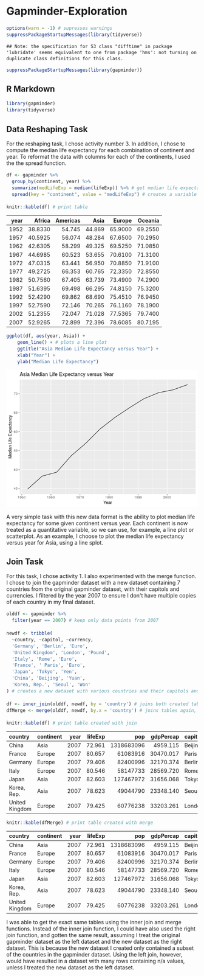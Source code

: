 Gapminder-Exploration
================

``` r
options(warn = -1) # supresses warnings
suppressPackageStartupMessages(library(tidyverse))
```

    ## Note: the specification for S3 class "difftime" in package 'lubridate' seems equivalent to one from package 'hms': not turning on duplicate class definitions for this class.

``` r
suppressPackageStartupMessages(library(gapminder))
```

R Markdown
----------

``` r
library(gapminder)
library(tidyverse)
```

Data Reshaping Task
-------------------

For the reshaping task, I chose activity number 3. In addition, I chose to compute the median life expectancy for each combination of continent and year. To reformat the data with columns for each of the continents, I used the the spread function.

``` r
df <- gapminder %>%
  group_by(continent, year) %>%
  summarize(medLifeExp = median(lifeExp)) %>% # get median life expectancy for each combination of year and continent
  spread(key = "continent", value = "medLifeExp") # creates a variable for each continent

knitr::kable(df) # print table
```

|  year|   Africa|  Americas|    Asia|   Europe|  Oceania|
|-----:|--------:|---------:|-------:|--------:|--------:|
|  1952|  38.8330|    54.745|  44.869|  65.9000|  69.2550|
|  1957|  40.5925|    56.074|  48.284|  67.6500|  70.2950|
|  1962|  42.6305|    58.299|  49.325|  69.5250|  71.0850|
|  1967|  44.6985|    60.523|  53.655|  70.6100|  71.3100|
|  1972|  47.0315|    63.441|  56.950|  70.8850|  71.9100|
|  1977|  49.2725|    66.353|  60.765|  72.3350|  72.8550|
|  1982|  50.7560|    67.405|  63.739|  73.4900|  74.2900|
|  1987|  51.6395|    69.498|  66.295|  74.8150|  75.3200|
|  1992|  52.4290|    69.862|  68.690|  75.4510|  76.9450|
|  1997|  52.7590|    72.146|  70.265|  76.1160|  78.1900|
|  2002|  51.2355|    72.047|  71.028|  77.5365|  79.7400|
|  2007|  52.9265|    72.899|  72.396|  78.6085|  80.7195|

``` r
ggplot(df, aes(year, Asia)) + 
    geom_line() + # plots a line plot
    ggtitle("Asia Median Life Expectancy versus Year") + 
    xlab("Year") + 
    ylab("Median Life Expectancy")
```

![](Gapminder-Exploration_files/figure-markdown_github/unnamed-chunk-3-1.png)

A very simple task with this new data format is the ability to plot median life expectancy for some given continent versus year. Each continent is now treated as a quantitative variable, so we can use, for example, a line plot or scatterplot. As an example, I choose to plot the median life expectancy versus year for Asia, using a line splot.

Join Task
---------

For this task, I chose activity 1. I also experimented with the merge function. I chose to join the gapminder dataset with a new dataset containing 7 countries from the original gapminder dataset, with their capitols and currencies. I filtered by the year 2007 to ensure I don't have multiple copies of each country in my final dataset.

``` r
olddf <- gapminder %>%
  filter(year == 2007) # keep only data points from 2007 

newdf <- tribble(
  ~country, ~capitol, ~currency,
  'Germany', 'Berlin', 'Euro',
  'United Kingdom', 'London', 'Pound',
  'Italy', 'Rome', 'Euro',
  'France', ' Paris', 'Euro',
  'Japan', 'Tokyo', 'Yen',
  'China', 'Beijing', 'Yuan',
  'Korea, Rep.', 'Seoul', 'Won'
) # creates a new dataset with various countries and their capitols and currency

df <- inner_join(olddf, newdf, by = 'country') # joins both created tables by country
dfMerge <- merge(olddf, newdf, by.x = 'country') # joins tables again, except with different function

knitr::kable(df) # print table created with join
```

| country        | continent |  year|  lifeExp|         pop|  gdpPercap| capitol | currency |
|:---------------|:----------|-----:|--------:|-----------:|----------:|:--------|:---------|
| China          | Asia      |  2007|   72.961|  1318683096|   4959.115| Beijing | Yuan     |
| France         | Europe    |  2007|   80.657|    61083916|  30470.017| Paris   | Euro     |
| Germany        | Europe    |  2007|   79.406|    82400996|  32170.374| Berlin  | Euro     |
| Italy          | Europe    |  2007|   80.546|    58147733|  28569.720| Rome    | Euro     |
| Japan          | Asia      |  2007|   82.603|   127467972|  31656.068| Tokyo   | Yen      |
| Korea, Rep.    | Asia      |  2007|   78.623|    49044790|  23348.140| Seoul   | Won      |
| United Kingdom | Europe    |  2007|   79.425|    60776238|  33203.261| London  | Pound    |

``` r
knitr::kable(dfMerge) # print table created with merge
```

| country        | continent |  year|  lifeExp|         pop|  gdpPercap| capitol | currency |
|:---------------|:----------|-----:|--------:|-----------:|----------:|:--------|:---------|
| China          | Asia      |  2007|   72.961|  1318683096|   4959.115| Beijing | Yuan     |
| France         | Europe    |  2007|   80.657|    61083916|  30470.017| Paris   | Euro     |
| Germany        | Europe    |  2007|   79.406|    82400996|  32170.374| Berlin  | Euro     |
| Italy          | Europe    |  2007|   80.546|    58147733|  28569.720| Rome    | Euro     |
| Japan          | Asia      |  2007|   82.603|   127467972|  31656.068| Tokyo   | Yen      |
| Korea, Rep.    | Asia      |  2007|   78.623|    49044790|  23348.140| Seoul   | Won      |
| United Kingdom | Europe    |  2007|   79.425|    60776238|  33203.261| London  | Pound    |

I was able to get the exact same tables using the inner join and merge functions. Instead of the inner join function, I could have also used the right join function, and gotten the same result, assuming I treat the original gapminder dataset as the left dataset and the new dataset as the right dataset. This is because the new dataset I created only contained a subset of the countries in the gapminder dataset. Using the left join, however, would have resulted in a dataset with many rows containing n/a values, unless I treated the new dataset as the left dataset.
